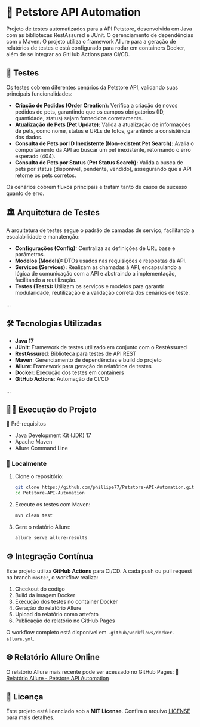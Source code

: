 # 🚀 Petstore API Automation

Projeto de testes automatizados para a API Petstore, desenvolvida em Java com as bibliotecas RestAssured e JUnit. O gerenciamento de dependências com o Maven. O projeto utiliza o framework Allure para a geração de relatórios de testes e está configurado para rodar em containers Docker, além de se integrar ao GitHub Actions para CI/CD.

## 🧪 Testes

Os testes cobrem diferentes cenários da Petstore API, validando suas principais funcionalidades:

* **Criação de Pedidos (Order Creation):** Verifica a criação de novos pedidos de pets, garantindo que os campos obrigatórios (ID, quantidade, status) sejam fornecidos corretamente.
* **Atualização de Pets (Pet Update):** Valida a atualização de informações de pets, como nome, status e URLs de fotos, garantindo a consistência dos dados.
* **Consulta de Pets por ID Inexistente (Non-existent Pet Search):** Avalia o comportamento da API ao buscar um pet inexistente, retornando o erro esperado (404).
* **Consulta de Pets por Status (Pet Status Search):** Valida a busca de pets por status (disponível, pendente, vendido), assegurando que a API retorne os pets corretos.

Os cenários cobrem fluxos principais e tratam tanto de casos de sucesso quanto de erro.

## 🏛️ Arquitetura de Testes

A arquitetura de testes segue o padrão de camadas de serviço, facilitando a escalabilidade e manutenção:

* **Configurações (Config):** Centraliza as definições de URL base e parâmetros.
* **Modelos (Models):** DTOs usados nas requisições e respostas da API.
* **Serviços (Services):** Realizam as chamadas à API, encapsulando a lógica de comunicação com a API e abstraindo a implementação, facilitando a reutilização.
* **Testes (Tests):** Utilizam os serviços e modelos para garantir modularidade, reutilização e a validação correta dos cenários de teste.

...

## 🛠 Tecnologias Utilizadas

* **Java 17**
* **JUnit**: Framework de testes utilizado em conjunto com o RestAssured
* **RestAssured**: Biblioteca para testes de API REST
* **Maven**: Gerenciamento de dependências e build do projeto
* **Allure**: Framework para geração de relatórios de testes
* **Docker**: Execução dos testes em containers
* **GitHub Actions**: Automação de CI/CD

...
## 🧑‍💻 Execução do Projeto

🔧 Pré-requisitos

*  Java Development Kit (JDK) 17 
*  Apache Maven 
*  Allure Command Line 


### 🔧 Localmente

1. Clone o repositório:
   ```bash
   git clone https://github.com/phillipe77/Petstore-API-Automation.git
   cd Petstore-API-Automation
   ```

2. Execute os testes com Maven:
   ```bash
   mvn clean test
   ```

3. Gere o relatório Allure:
   ```bash
   allure serve allure-results
   ```

## ⚙️ Integração Contínua

Este projeto utiliza **GitHub Actions** para CI/CD. A cada push ou pull request na branch `master`, o workflow realiza:

1. Checkout do código
2. Build da imagem Docker
3. Execução dos testes no container Docker
4. Geração do relatório Allure
5. Upload do relatório como artefato
6. Publicação do relatório no GitHub Pages

O workflow completo está disponível em `.github/workflows/docker-allure.yml`.

## 🌐 Relatório Allure Online

O relatório Allure mais recente pode ser acessado no GitHub Pages:
🔗 [Relatório Allure - Petstore API Automation]()

## 📜 Licença

Este projeto está licenciado sob a **MIT License**. Confira o arquivo [LICENSE](LICENSE) para mais detalhes.